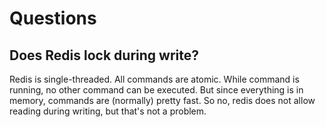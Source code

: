 # Questions

## Does Redis lock during write?

Redis is single-threaded. All commands are atomic. While command is running, no other command can be executed. But since everything is in memory, commands are (normally) pretty fast.
So no, redis does not allow reading during writing, but that's not a problem.
